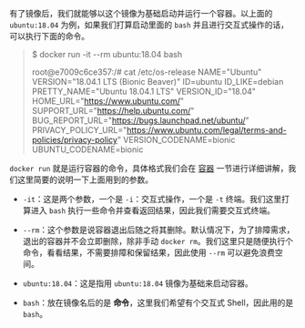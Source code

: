 有了镜像后，我们就能够以这个镜像为基础启动并运行一个容器。以上面的 `ubuntu:18.04` 为例，如果我们打算启动里面的 `bash` 并且进行交互式操作的话，可以执行下面的命令。

> $ docker run -it --rm ubuntu:18.04 bash
> 
> root@e7009c6ce357:/# cat /etc/os-release
> NAME="Ubuntu"
> VERSION="18.04.1 LTS (Bionic Beaver)"
> ID=ubuntu
> ID_LIKE=debian
> PRETTY_NAME="Ubuntu 18.04.1 LTS"
> VERSION_ID="18.04"
> HOME_URL="https://www.ubuntu.com/"
> SUPPORT_URL="https://help.ubuntu.com/"
> BUG_REPORT_URL="https://bugs.launchpad.net/ubuntu/"
> PRIVACY_POLICY_URL="https://www.ubuntu.com/legal/terms-and-policies/privacy-policy"
> VERSION_CODENAME=bionic
> UBUNTU_CODENAME=bionic

`docker run` 就是运行容器的命令，具体格式我们会在 [容器](https://yeasy.gitbook.io/docker_practice/container) 一节进行详细讲解，我们这里简要的说明一下上面用到的参数。

- `-it`：这是两个参数，一个是 `-i`：交互式操作，一个是 `-t` 终端。我们这里打算进入 `bash` 执行一些命令并查看返回结果，因此我们需要交互式终端。
    
- `--rm`：这个参数是说容器退出后随之将其删除。默认情况下，为了排障需求，退出的容器并不会立即删除，除非手动 `docker rm`。我们这里只是随便执行个命令，看看结果，不需要排障和保留结果，因此使用 `--rm` 可以避免浪费空间。
    
- `ubuntu:18.04`：这是指用 `ubuntu:18.04` 镜像为基础来启动容器。
    
- `bash`：放在镜像名后的是 **命令**，这里我们希望有个交互式 Shell，因此用的是 `bash`。